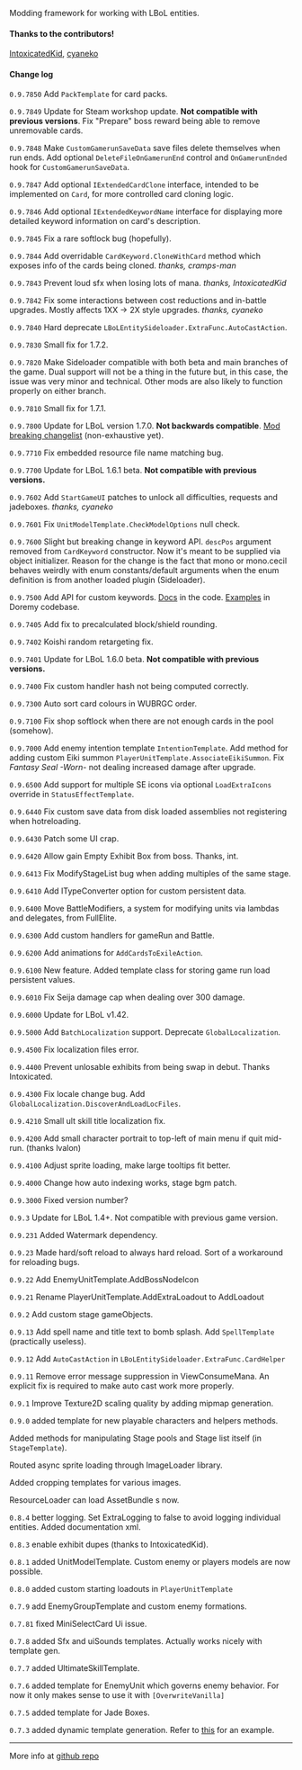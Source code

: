 Modding framework for working with LBoL entities.

#### Thanks to the contributors!

[IntoxicatedKid](https://github.com/IntoxicatedKid),
[cyaneko](https://github.com/cyaneko)

#### Change log

`0.9.7850` Add `PackTemplate` for card packs.

`0.9.7849` Update for Steam workshop update. **Not compatible with previous versions**. Fix "Prepare" boss reward being able to remove unremovable cards.

`0.9.7848` Make `CustomGamerunSaveData` save files delete themselves when run ends. Add optional `DeleteFileOnGamerunEnd` control and `OnGamerunEnded` hook for `CustomGamerunSaveData`.

`0.9.7847` Add optional `IExtendedCardClone` interface, intended to be implemented on `Card`, for more controlled card cloning logic.

`0.9.7846` Add optional `IExtendedKeywordName` interface for displaying more detailed keyword information on card's description.

`0.9.7845` Fix a rare softlock bug (hopefully).

`0.9.7844` Add overridable `CardKeyword.CloneWithCard` method which exposes info of the cards being cloned. *thanks, cramps-man*

`0.9.7843` Prevent loud sfx when losing lots of mana. *thanks, IntoxicatedKid*

`0.9.7842` Fix some interactions between cost reductions and in-battle upgrades. Mostly affects 1XX -> 2X style upgrades. *thanks, cyaneko*

`0.9.7840` Hard deprecate `LBoLEntitySideloader.ExtraFunc.AutoCastAction`.

`0.9.7830` Small fix for 1.7.2.

`0.9.7820` Make Sideloader compatible with both beta and main branches of the game. Dual support will not be a thing in the future but, in this case, the issue was very minor and technical. Other mods are also likely to function properly on either branch.

`0.9.7810` Small fix for 1.7.1.

`0.9.7800` Update for LBoL version 1.7.0. **Not backwards compatible**. [Mod breaking changelist](https://github.com/Neoshrimp/LBoL-Entity-Sideloader/blob/master/src/LBoL-Entity-Sideloader/1.7.0_update_change_checklist.md) (non-exhaustive yet).

`0.9.7710` Fix embedded resource file name matching bug.

`0.9.7700` Update for LBoL 1.6.1 beta. **Not compatible with previous versions.**

`0.9.7602` Add `StartGameUI` patches to unlock all difficulties, requests and jadeboxes. *thanks, cyaneko*

`0.9.7601` Fix `UnitModelTemplate.CheckModelOptions` null check.

`0.9.7600` Slight but breaking change in keyword API. `descPos` argument removed from `CardKeyword` constructor. Now it's meant to be supplied via object initializer. Reason for the change is the fact that mono or mono.cecil behaves weirdly with enum constants/default arguments when the enum definition is from another loaded plugin (Sideloader).

`0.9.7500` Add API for custom keywords. [Docs](https://github.com/Neoshrimp/LBoL-Entity-Sideloader/tree/master/src/LBoL-Entity-Sideloader/CustomKeywords) in the code. [Examples](https://github.com/Neoshrimp/LBoL_Doremy/blob/DLrework/LBoL_Doremy/DoremyChar/Keywords/DoremyKw.cs) in Doremy codebase.

`0.9.7405` Add fix to precalculated block/shield rounding.

`0.9.7402` Koishi random retargeting fix.

`0.9.7401` Update for LBoL 1.6.0 beta. **Not compatible with previous versions.**

`0.9.7400` Fix custom handler hash not being computed correctly.

`0.9.7300` Auto sort card colours in WUBRGC order.

`0.9.7100` Fix shop softlock when there are not enough cards in the pool (somehow).

`0.9.7000` Add enemy intention template `IntentionTemplate`. 
Add method for adding custom Eiki summon `PlayerUnitTemplate.AssociateEikiSummon`.
Fix *Fantasy Seal -Worn-* not dealing increased damage after upgrade.

`0.9.6500` Add support for multiple SE icons via optional `LoadExtraIcons` override in `StatusEffectTemplate`.

`0.9.6440` Fix custom save data from disk loaded assemblies not registering when hotreloading.

`0.9.6430` Patch some UI crap.

`0.9.6420` Allow gain Empty Exhibit Box from boss. Thanks, int.

`0.9.6413` Fix ModifyStageList bug when adding multiples of the same stage.

`0.9.6410` Add ITypeConverter option for custom persistent data.

`0.9.6400` Move BattleModifiers, a system for modifying units via lambdas and delegates, from FullElite.

`0.9.6300` Add custom handlers for gameRun and Battle.

`0.9.6200` Add animations for `AddCardsToExileAction`.

`0.9.6100` New feature. Added template class for storing game run load persistent values.

`0.9.6010` Fix Seija damage cap when dealing over 300 damage.

`0.9.6000` Update for LBoL v1.42.

`0.9.5000` Add `BatchLocalization` support. Deprecate `GlobalLocalization`.

`0.9.4500` Fix localization files error.

`0.9.4400` Prevent unlosable exhibits from being swap in debut. Thanks Intoxicated.

`0.9.4300` Fix locale change bug. Add `GlobalLocalization.DiscoverAndLoadLocFiles`.

`0.9.4210` Small ult skill title localization fix.

`0.9.4200` Add small character portrait to top-left of main menu if quit mid-run. (thanks lvalon)

`0.9.4100` Adjust sprite loading, make large tooltips fit better.

`0.9.4000` Change how auto indexing works, stage bgm patch.

`0.9.3000` Fixed version number?

`0.9.3` Update for LBoL 1.4+. Not compatible with previous game version.

`0.9.231` Added Watermark dependency.

`0.9.23` Made hard/soft reload to always hard reload. Sort of a workaround for reloading bugs.

`0.9.22` Add EnemyUnitTemplate.AddBossNodeIcon

`0.9.21` Rename PlayerUnitTemplate.AddExtraLoadout to AddLoadout

`0.9.2` Add custom stage gameObjects.

`0.9.13` Add spell name and title text to bomb splash. Add `SpellTemplate` (practically useless).

`0.9.12` Add `AutoCastAction` in `LBoLEntitySideloader.ExtraFunc.CardHelper`

`0.9.11` Remove error message suppression in ViewConsumeMana. An explicit fix is required to make auto cast work more properly.

`0.9.1` Improve Texture2D scaling quality by adding mipmap generation.

`0.9.0` added template for new playable characters and helpers methods. 

Added methods for manipulating Stage pools and Stage list itself (in `StageTemplate`). 

Routed async sprite loading through ImageLoader library.  

Added cropping templates for various images.

ResourceLoader can load AssetBundle s now.

`0.8.4` better logging. Set ExtraLogging to false to avoid logging individual entities. Added documentation xml.

`0.8.3` enable exhibit dupes (thanks to IntoxicatedKid).

`0.8.1` added UnitModelTemplate. Custom enemy or players models are now possible.

`0.8.0` added custom starting loadouts in `PlayerUnitTemplate`

`0.7.9` add EnemyGroupTemplate and custom enemy formations.

`0.7.81` fixed MiniSelectCard Ui issue.

`0.7.8` added Sfx and uiSounds templates. Actually works nicely with template gen.

`0.7.7` added UltimateSkillTemplate.

`0.7.6` added template for EnemyUnit which governs enemy behavior. For now it only makes sense to use it with `[OverwriteVanilla]`

`0.7.5` added template for Jade Boxes.

`0.7.3` added dynamic template generation. Refer to [this](https://github.com/Neoshrimp/LBoL-Entity-Sideloader/blob/master/src/TermplateGenTests/Generation.cs) for an example.


-------------------------------------

More info at [github repo](https://github.com/Neoshrimp/LBoL-Entity-Sideloader/tree/master)

